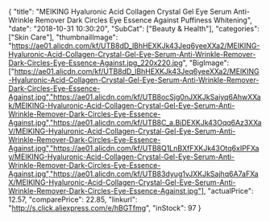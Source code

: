 {
	"title": "MEIKING Hyaluronic Acid Collagen Crystal Gel Eye Serum Anti-Wrinkle Remover Dark Circles Eye Essence Against Puffiness Whitening",
	"date": "2018-10-31 10:30:20",
	"SubCat": ["Beauty & Health"],
	"categories": ["Skin Care"],
	"thumbnailImage": "https://ae01.alicdn.com/kf/UTB8dD_lBhHEXKJk43Jeq6yeeXXa2/MEIKING-Hyaluronic-Acid-Collagen-Crystal-Gel-Eye-Serum-Anti-Wrinkle-Remover-Dark-Circles-Eye-Essence-Against.jpg_220x220.jpg",
	"BigImage": ["https://ae01.alicdn.com/kf/UTB8dD_lBhHEXKJk43Jeq6yeeXXa2/MEIKING-Hyaluronic-Acid-Collagen-Crystal-Gel-Eye-Serum-Anti-Wrinkle-Remover-Dark-Circles-Eye-Essence-Against.jpg","https://ae01.alicdn.com/kf/UTB8ocSjg0nJXKJkSaiyq6AhwXXak/MEIKING-Hyaluronic-Acid-Collagen-Crystal-Gel-Eye-Serum-Anti-Wrinkle-Remover-Dark-Circles-Eye-Essence-Against.jpg","https://ae01.alicdn.com/kf/UTB8C_a.BiDEXKJk43Oqq6Az3XXaV/MEIKING-Hyaluronic-Acid-Collagen-Crystal-Gel-Eye-Serum-Anti-Wrinkle-Remover-Dark-Circles-Eye-Essence-Against.jpg","https://ae01.alicdn.com/kf/UTB8Q1LnBXfFXKJk43Otq6xIPFXay/MEIKING-Hyaluronic-Acid-Collagen-Crystal-Gel-Eye-Serum-Anti-Wrinkle-Remover-Dark-Circles-Eye-Essence-Against.jpg","https://ae01.alicdn.com/kf/UTB83dyug1vJXKJkSajhq6A7aFXaX/MEIKING-Hyaluronic-Acid-Collagen-Crystal-Gel-Eye-Serum-Anti-Wrinkle-Remover-Dark-Circles-Eye-Essence-Against.jpg"],
	"actualPrice": 12.57,
	"comparePrice": 22.85,
	"linkurl": "http://s.click.aliexpress.com/e/hBGTfmg",
	"inStock": 97
}
